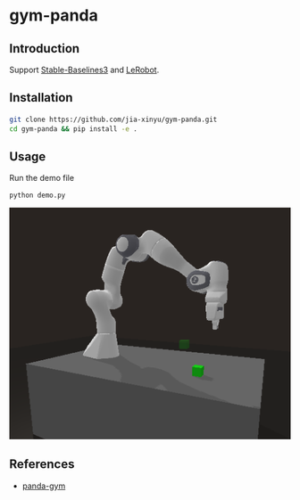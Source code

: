 # gym-panda

## Introduction
Support [Stable-Baselines3](https://github.com/DLR-RM/stable-baselines3) and [LeRobot](https://github.com/huggingface/lerobot).

## Installation

```bash
git clone https://github.com/jia-xinyu/gym-panda.git
cd gym-panda && pip install -e .
```

## Usage

Run the demo file
```bash
python demo.py
```

<div align="center">
<img width="800" src="docs/PandaPickAndPlace.png">
</div>

## References

* [panda-gym](https://github.com/qgallouedec/panda-gym)
